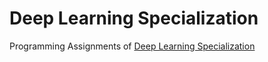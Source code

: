# Deep Learning Specialization

Programming Assignments of [Deep Learning Specialization](https://www.coursera.org/specializations/deep-learning)
